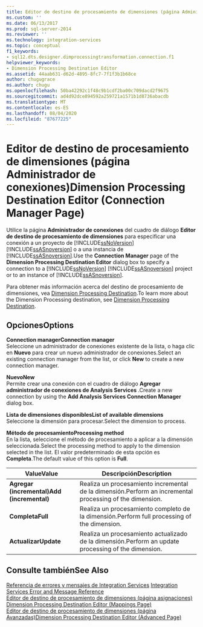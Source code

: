 ```yaml
---
title: Editor de destino de procesamiento de dimensiones (página Administrador de conexiones) | Microsoft Docs
ms.custom: ''
ms.date: 06/13/2017
ms.prod: sql-server-2014
ms.reviewer: ''
ms.technology: integration-services
ms.topic: conceptual
f1_keywords:
- sql12.dts.designer.dimprocessingtransformation.connection.f1
helpviewer_keywords:
- Dimension Processing Destination Editor
ms.assetid: 44aab631-d62d-4895-8fc7-7f1f3b1b68ce
author: chugugrace
ms.author: chugu
ms.openlocfilehash: 50ba42292c1f48c9b1cdf2ba00c709dacd2f9675
ms.sourcegitcommit: ad4d92dce894592a259721a1571b1d8736abacdb
ms.translationtype: MT
ms.contentlocale: es-ES
ms.lasthandoff: 08/04/2020
ms.locfileid: "87677225"
---
```

# <a name="dimension-processing-destination-editor-connection-manager-page"></a><span data-ttu-id="a0bcb-102">Editor de destino de procesamiento de dimensiones (página Administrador de conexiones)</span><span class="sxs-lookup"><span data-stu-id="a0bcb-102">Dimension Processing Destination Editor (Connection Manager Page)</span></span>
  <span data-ttu-id="a0bcb-103">Utilice la página **Administrador de conexiones** del cuadro de diálogo **Editor de destino de procesamiento de dimensiones** para especificar una conexión a un proyecto de [!INCLUDE[ssNoVersion](../includes/ssnoversion-md.md)] [!INCLUDE[ssASnoversion](../includes/ssasnoversion-md.md)] o a una instancia de [!INCLUDE[ssASnoversion](../includes/ssasnoversion-md.md)].</span><span class="sxs-lookup"><span data-stu-id="a0bcb-103">Use the **Connection Manager** page of the **Dimension Processing Destination Editor** dialog box to specify a connection to a [!INCLUDE[ssNoVersion](../includes/ssnoversion-md.md)] [!INCLUDE[ssASnoversion](../includes/ssasnoversion-md.md)] project or to an instance of [!INCLUDE[ssASnoversion](../includes/ssasnoversion-md.md)].</span></span>  
  
 <span data-ttu-id="a0bcb-104">Para obtener más información acerca del destino de procesamiento de dimensiones, vea [Dimension Processing Destination](data-flow/dimension-processing-destination.md).</span><span class="sxs-lookup"><span data-stu-id="a0bcb-104">To learn more about the Dimension Processing destination, see [Dimension Processing Destination](data-flow/dimension-processing-destination.md).</span></span>  
  
## <a name="options"></a><span data-ttu-id="a0bcb-105">Opciones</span><span class="sxs-lookup"><span data-stu-id="a0bcb-105">Options</span></span>  
 <span data-ttu-id="a0bcb-106">**Connection manager**</span><span class="sxs-lookup"><span data-stu-id="a0bcb-106">**Connection manager**</span></span>  
 <span data-ttu-id="a0bcb-107">Seleccione un administrador de conexiones existente de la lista, o haga clic en **Nuevo** para crear un nuevo administrador de conexiones.</span><span class="sxs-lookup"><span data-stu-id="a0bcb-107">Select an existing connection manager from the list, or click **New** to create a new connection manager.</span></span>  
  
 <span data-ttu-id="a0bcb-108">**Nuevo**</span><span class="sxs-lookup"><span data-stu-id="a0bcb-108">**New**</span></span>  
 <span data-ttu-id="a0bcb-109">Permite crear una conexión con el cuadro de diálogo **Agregar administrador de conexiones de Analysis Services** .</span><span class="sxs-lookup"><span data-stu-id="a0bcb-109">Create a new connection by using the **Add Analysis Services Connection Manager** dialog box.</span></span>  
  
 <span data-ttu-id="a0bcb-110">**Lista de dimensiones disponibles**</span><span class="sxs-lookup"><span data-stu-id="a0bcb-110">**List of available dimensions**</span></span>  
 <span data-ttu-id="a0bcb-111">Seleccione la dimensión para procesar.</span><span class="sxs-lookup"><span data-stu-id="a0bcb-111">Select the dimension to process.</span></span>  
  
 <span data-ttu-id="a0bcb-112">**Método de procesamiento**</span><span class="sxs-lookup"><span data-stu-id="a0bcb-112">**Processing method**</span></span>  
 <span data-ttu-id="a0bcb-113">En la lista, seleccione el método de procesamiento a aplicar a la dimensión seleccionada.</span><span class="sxs-lookup"><span data-stu-id="a0bcb-113">Select the processing method to apply to the dimension selected in the list.</span></span> <span data-ttu-id="a0bcb-114">El valor predeterminado de esta opción es **Completa**.</span><span class="sxs-lookup"><span data-stu-id="a0bcb-114">The default value of this option is **Full**.</span></span>  
  
|<span data-ttu-id="a0bcb-115">Value</span><span class="sxs-lookup"><span data-stu-id="a0bcb-115">Value</span></span>|<span data-ttu-id="a0bcb-116">Descripción</span><span class="sxs-lookup"><span data-stu-id="a0bcb-116">Description</span></span>|  
|-----------|-----------------|  
|<span data-ttu-id="a0bcb-117">**Agregar (incremental)**</span><span class="sxs-lookup"><span data-stu-id="a0bcb-117">**Add (incremental)**</span></span>|<span data-ttu-id="a0bcb-118">Realiza un procesamiento incremental de la dimensión.</span><span class="sxs-lookup"><span data-stu-id="a0bcb-118">Perform an incremental processing of the dimension.</span></span>|  
|<span data-ttu-id="a0bcb-119">**Completa**</span><span class="sxs-lookup"><span data-stu-id="a0bcb-119">**Full**</span></span>|<span data-ttu-id="a0bcb-120">Realiza un procesamiento completo de la dimensión.</span><span class="sxs-lookup"><span data-stu-id="a0bcb-120">Perform full processing of the dimension.</span></span>|  
|<span data-ttu-id="a0bcb-121">**Actualizar**</span><span class="sxs-lookup"><span data-stu-id="a0bcb-121">**Update**</span></span>|<span data-ttu-id="a0bcb-122">Realiza un procesamiento actualizado de la dimensión.</span><span class="sxs-lookup"><span data-stu-id="a0bcb-122">Perform an update processing of the dimension.</span></span>|  
  
## <a name="see-also"></a><span data-ttu-id="a0bcb-123">Consulte también</span><span class="sxs-lookup"><span data-stu-id="a0bcb-123">See Also</span></span>  
 <span data-ttu-id="a0bcb-124">[Referencia de errores y mensajes de Integration Services](../../2014/integration-services/integration-services-error-and-message-reference.md) </span><span class="sxs-lookup"><span data-stu-id="a0bcb-124">[Integration Services Error and Message Reference](../../2014/integration-services/integration-services-error-and-message-reference.md) </span></span>  
 <span data-ttu-id="a0bcb-125">[Editor de destino de procesamiento de dimensiones &#40;página asignaciones&#41;](../../2014/integration-services/dimension-processing-destination-editor-mappings-page.md) </span><span class="sxs-lookup"><span data-stu-id="a0bcb-125">[Dimension Processing Destination Editor &#40;Mappings Page&#41;](../../2014/integration-services/dimension-processing-destination-editor-mappings-page.md) </span></span>  
 [<span data-ttu-id="a0bcb-126">Editor de destino de procesamiento de dimensiones &#40;página Avanzadas&#41;</span><span class="sxs-lookup"><span data-stu-id="a0bcb-126">Dimension Processing Destination Editor &#40;Advanced Page&#41;</span></span>](../../2014/integration-services/dimension-processing-destination-editor-advanced-page.md)  
  
  
